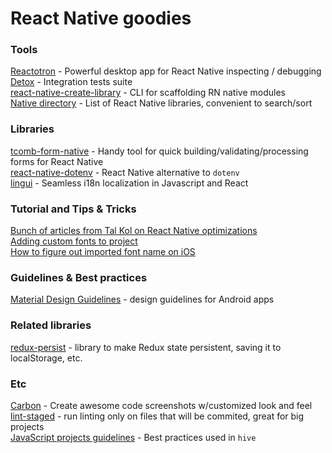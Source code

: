 # React Native goodies

### Tools
[Reactotron](https://github.com/infinitered/reactotron) - Powerful desktop app for React Native inspecting / debugging  
[Detox](https://github.com/wix/detox) - Integration tests suite  
[react-native-create-library](https://github.com/frostney/react-native-create-library) - CLI for scaffolding RN native modules  
[Native directory](https://native.directory/) - List of React Native libraries, convenient to search/sort  

### Libraries
[tcomb-form-native](https://github.com/gcanti/tcomb-form-native) - Handy tool for quick building/validating/processing forms for React Native  
[react-native-dotenv](https://github.com/zetachang/react-native-dotenv) - React Native alternative to `dotenv`  
[lingui](https://github.com/lingui/js-lingui) - Seamless i18n localization in Javascript and React  

### Tutorial and Tips & Tricks
[Bunch of articles from Tal Kol on React Native optimizations](https://medium.com/@talkol)  
[Adding custom fonts to project](https://medium.com/react-native-training/react-native-custom-fonts-ccc9aacf9e5e)  
[How to figure out imported font name on iOS](https://stackoverflow.com/a/41636431/7126059)  

### Guidelines & Best practices
[Material Design Guidelines](https://material.io/guidelines/) - design guidelines for Android apps  

### Related libraries
[redux-persist](https://github.com/rt2zz/redux-persist#basic-usage) - library to make Redux state persistent, saving it to localStorage, etc.  

### Etc
[Carbon](https://carbon.now.sh/) - Create awesome code screenshots w/customized look and feel  
[lint-staged](https://github.com/okonet/lint-staged) - run linting only on files that will be commited, great for big projects  
[JavaScript projects guidelines](https://github.com/wearehive/project-guidelines) - Best practices used in `hive`  
